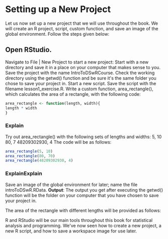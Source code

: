 # Setting up a New Project
Let us now set up a new project that we will use throughout the book. We will create an R project, script, custom function, and save an image of the global environment. Follow the steps given below:

## Open RStudio.
Navigate to File | New Project to start a new project:
Start with a new directory and save it in a place on your computer that makes sense to you.
Save the project with the name IntroToDSwRCourse.
Check the working directory using the getwd() function and be sure it's the same folder you chose to save your project in.
Start a new script. Save the script with the filename lesson1_exercise.R.
Write a custom function, area_rectangle(), which calculates the area of a rectangle, with the following code:
```r
area_rectangle <- function(length, width){
length * width
}
```


### Explain
Try out area_rectangle() with the following sets of lengths and widths:
5, 10
80, 7
48209302930, 4
The code will be as follows:

```r
area_rectangle(5, 10)
area_rectangle(80, 70)
area_rectangle(48209302930, 4)
```


### ExplainExplain
Save an image of the global environment for later; name the file introToDSwR.RData.
**Output**: The output you get after executing the getwd() function will be the folder on your computer that you have chosen to save your project in.

The area of the rectangle with different lengths will be provided as follows:


R and RStudio will be our main tools throughout this book for statistical analysis and programming. We've now seen how to create a new project, a new R script, and how to save a workspace image for use later.
